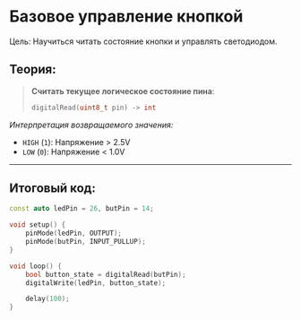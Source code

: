 # Базовое управление кнопкой

Цель: Научиться читать состояние кнопки и управлять светодиодом.

## Теория:

> **Считать текущее логическое состояние пина**:
> ```cpp
> digitalRead(uint8_t pin) -> int
> ```

*Интерпретация возвращаемого значения:*

- `HIGH` (`1`): Напряжение > 2.5V
- `LOW` (`0`): Напряжение < 1.0V

---

## Итоговый код:

```cpp
const auto ledPin = 26, butPin = 14;

void setup() {
    pinMode(ledPin, OUTPUT);
    pinMode(butPin, INPUT_PULLUP);
}

void loop() {
    bool button_state = digitalRead(butPin);
    digitalWrite(ledPin, button_state);

    delay(100);
}
```
